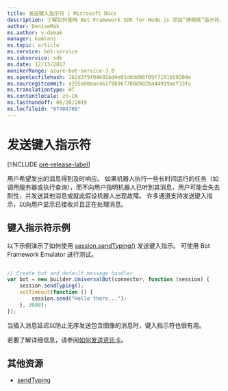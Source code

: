 ```yaml
---
title: 发送键入指示符 | Microsoft Docs
description: 了解如何使用 Bot Framework SDK for Node.js 添加“请稍候”指示符，告诉用户机器人正在处理请求
author: DeniseMak
ms.author: v-demak
manager: kamrani
ms.topic: article
ms.service: bot-service
ms.subservice: sdk
ms.date: 12/13/2017
monikerRange: azure-bot-service-3.0
ms.openlocfilehash: 1b2d3f9f04601bd4e01dddd08f09f7191b59204e
ms.sourcegitcommit: a295a90eac461f8b96770dd902ba44919acf33fc
ms.translationtype: HT
ms.contentlocale: zh-CN
ms.lasthandoff: 06/26/2019
ms.locfileid: "67404709"
---
```

# <a name="send-a-typing-indicator"></a>发送键入指示符 

[!INCLUDE [pre-release-label](../includes/pre-release-label-v3.md)]

用户希望发出的消息得到及时响应。 如果机器人执行一些长时间运行的任务（如调用服务器或执行查询），而不向用户指明机器人已听到其消息，用户可能会失去耐性，并发送其他消息或就此假设机器人出现故障。
许多通道支持发送键入指示，以向用户显示已接收并且正在处理消息。


## <a name="typing-indicator-example"></a>键入指示符示例

以下示例演示了如何使用 [session.sendTyping()][SendTyping] 发送键入指示。  可使用 Bot Framework Emulator 进行测试。


```javascript

// Create bot and default message handler
var bot = new builder.UniversalBot(connector, function (session) {
    session.sendTyping();
    setTimeout(function () {
        session.send("Hello there...");
    }, 3000);
});
```

当插入消息延迟以防止无序发送包含图像的消息时，键入指示符也很有用。

若要了解详细信息，请参阅[如何发送资讯卡](bot-builder-nodejs-send-rich-cards.md)。


## <a name="additional-resources"></a>其他资源

* [sendTyping][SendTyping]


[SendTyping]: https://docs.botframework.com/node/builder/chat-reference/classes/_botbuilder_d_.session#sendtyping
[IMessage]: http://docs.botframework.com/node/builder/chat-reference/interfaces/_botbuilder_d_.imessage
